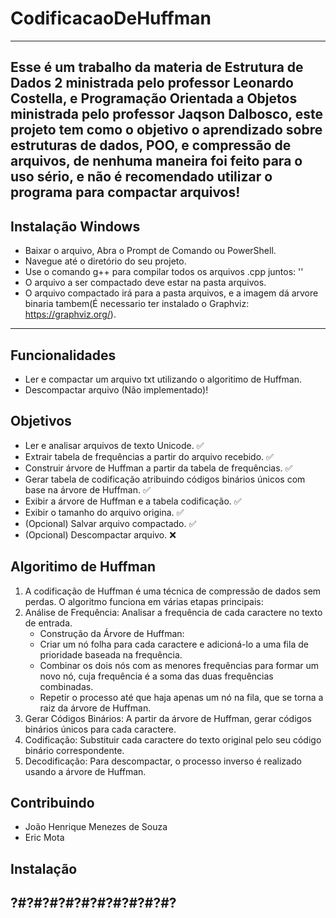 # CodificacaoDeHuffman
-------------------------------------------------
Esse é um trabalho da materia de **Estrutura de Dados 2** ministrada pelo professor **Leonardo Costella**, e **Programação Orientada a Objetos** ministrada pelo professor **Jaqson Dalbosco**, este projeto tem como o objetivo o aprendizado sobre estruturas de dados, POO, e compressão de arquivos, de nenhuma maneira foi feito para o uso sério, e não é recomendado utilizar o programa para compactar arquivos!
-------------------------------------------------
## Instalação Windows
 * Baixar o arquivo, Abra o Prompt de Comando ou PowerShell.
 * Navegue até o diretório do seu projeto.
 * Use o comando g++ para compilar todos os arquivos .cpp juntos: ''
 * O arquivo a ser compactado deve estar na pasta arquivos.
 * O arquivo compactado irá para a pasta arquivos, e a imagem dá arvore binaria tambem(É necessario ter instalado o Graphviz:     https://graphviz.org/).

 
-------------------------------------------------
## Funcionalidades
 * Ler e compactar um arquivo txt utilizando o algoritimo de Huffman.
 * Descompactar arquivo (Não implementado)!

## Objetivos
 * Ler e analisar arquivos de texto Unicode. ✅
 * Extrair tabela de frequências a partir do arquivo recebido. ✅
 * Construir árvore de Huffman a partir da tabela de frequências. ✅
 * Gerar tabela de codificação atribuindo códigos binários únicos com base na árvore de Huffman. ✅
 * Exibir a árvore de Huffman e a tabela codificação. ✅
 * Exibir o tamanho do arquivo origina. ✅
 * (Opcional) Salvar arquivo compactado. ✅
 * (Opcional) Descompactar arquivo. ❌

## Algoritimo de Huffman
 1. A codificação de Huffman é uma técnica de compressão de dados sem perdas. O algoritmo funciona em várias etapas principais:
 2. Análise de Frequência: Analisar a frequência de cada caractere no texto de entrada.
    * Construção da Árvore de Huffman:
    * Criar um nó folha para cada caractere e adicioná-lo a uma fila de prioridade baseada na frequência.
    * Combinar os dois nós com as menores frequências para formar um novo nó, cuja frequência é a soma das duas frequências combinadas.
    * Repetir o processo até que haja apenas um nó na fila, que se torna a raiz da árvore de Huffman.
 3. Gerar Códigos Binários: A partir da árvore de Huffman, gerar códigos binários únicos para cada caractere.
 4. Codificação: Substituir cada caractere do texto original pelo seu código binário correspondente.
 5. Decodificação: Para descompactar, o processo inverso é realizado usando a árvore de Huffman.

## Contribuindo
 * João Henrique Menezes de Souza
 * Eric Mota
 
## Instalação

## ?#?#?#?#?#?#?#?#?#?#?